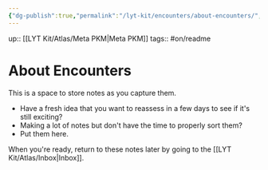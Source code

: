 ```yaml
---
{"dg-publish":true,"permalink":"/lyt-kit/encounters/about-encounters/","tags":["gardenEntry"],"noteIcon":""}
---
```



up:: [[LYT Kit/Atlas/Meta PKM\|Meta PKM]]
tags:: #on/readme 

# About Encounters
This is a space to store notes as you capture them.

- Have a fresh idea that you want to reassess in a few days to see if it's still exciting? 
- Making a lot of notes but don't have the time to properly sort them? 
- Put them here.

When you're ready, return to these notes later by going to the [[LYT Kit/Atlas/Inbox\|Inbox]]. 